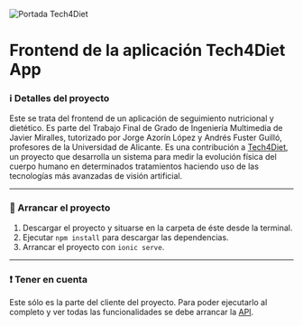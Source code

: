 ![Portada Tech4Diet](https://github.com/user-attachments/assets/97ebfb86-19e1-44a5-afbb-4d85f8481a7d)

# Frontend de la aplicación Tech4Diet App
### :information_source: Detalles del proyecto
Este se trata del frontend de un aplicación de seguimiento nutricional y dietético. 
Es parte del Trabajo Final de Grado de Ingeniería Multimedia de Javier Miralles, tutorizado por Jorge Azorín López y Andrés Fuster Guilló, profesores de la Universidad de Alicante. 
Es una contribución a [Tech4Diet](https://tech4d.ua.es/), un proyecto que desarrolla un sistema para medir la evolución física del 
cuerpo humano en determinados tratamientos haciendo uso de las tecnologías más avanzadas de visión artificial.

---
### :wrench: Arrancar el proyecto
1. Descargar el proyecto y situarse en la carpeta de éste desde la terminal.
2. Ejecutar ``npm install`` para descargar las dependencias.
3. Arrancar el proyecto con ``ionic serve``.

---
### :heavy_exclamation_mark: Tener en cuenta
Este sólo es la parte del cliente del proyecto. Para poder ejecutarlo al completo y ver todas las funcionalidades se debe arrancar la [API](https://github.com/javiimiralles/tech4diet_app_api).
